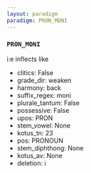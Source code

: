 ```yaml
---
layout: paradigm
paradigm: PRON_MONI
---
```

### ` PRON_MONI `

i:e inflects like
* clitics: False
* grade_dir: weaken
* harmony: back
* suffix_regex: moni
* plurale_tantum: False
* possessive: False
* upos: PRON
* stem_vowel: None
* kotus_tn: 23
* pos: PRONOUN
* stem_diphthong: None
* kotus_av: None
* deletion: i
